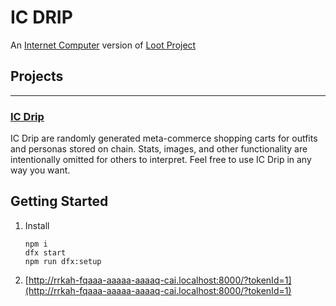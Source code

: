 # IC DRIP

An [Internet Computer](https://internetcomputer.org/) version of [Loot Project](https://www.lootproject.com/)


## Projects
----
### [IC Drip](http://icdrip.io/)
IC Drip are randomly generated meta-commerce shopping carts for outfits
and personas stored on chain. Stats, images, and other functionality are
intentionally omitted for others to interpret. Feel free to use IC Drip in
any way you want.


## Getting Started

1. Install

    ```
    npm i
    dfx start
    npm run dfx:setup
    ```

2. [http://rrkah-fqaaa-aaaaa-aaaaq-cai.localhost:8000/?tokenId=1](http://rrkah-fqaaa-aaaaa-aaaaq-cai.localhost:8000/?tokenId=1)